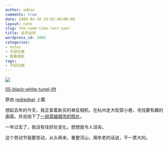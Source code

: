 ```yaml
---
author: admin
comments: true
date: 2009-04-30 19:03:46+00:00
layout: note
slug: the-same-time-last-year
title: 去年此时
wordpress_id: 2066
categories:
- notes
- 不好归类
- 爱看电影
tags:
- 不好归类
---
```






[![](http://farm4.static.flickr.com/3202/2456333245_c9cc4f6b85_m.jpg)](http://www.flickr.com/photos/lookoo/2456333245/)
  


[05-black-white-tunel-lift](http://www.flickr.com/photos/lookoo/2456333245/)
  

原由 [redredpei](http://www.flickr.com/people/lookoo/) 上載




想起去年的今天，我正拿着新买的单反相机，在杭州走大街穿小巷，寻找要有趣的画面。并且拍下了[一组穿越城市的照片](05-black-white-tunel-lift)。  

  

一年过去了，我没有往好处变化，想想就令人沮丧。  

  

这个劳动节我要劳动，从头再来，重整河山，用牟老的话说，干一票大的。
  

